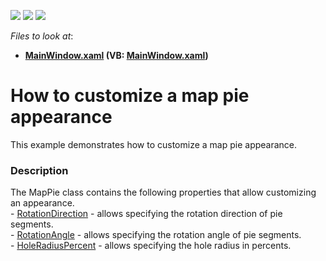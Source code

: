 <!-- default badges list -->
![](https://img.shields.io/endpoint?url=https://codecentral.devexpress.com/api/v1/VersionRange/128571325/14.2.5%2B)
[![](https://img.shields.io/badge/Open_in_DevExpress_Support_Center-FF7200?style=flat-square&logo=DevExpress&logoColor=white)](https://supportcenter.devexpress.com/ticket/details/T212871)
[![](https://img.shields.io/badge/📖_How_to_use_DevExpress_Examples-e9f6fc?style=flat-square)](https://docs.devexpress.com/GeneralInformation/403183)
<!-- default badges end -->
<!-- default file list -->
*Files to look at*:

* **[MainWindow.xaml](./CS/MapPieExample/MainWindow.xaml) (VB: [MainWindow.xaml](./VB/MapPieExample/MainWindow.xaml))**
<!-- default file list end -->
# How to customize a map pie appearance


This example demonstrates how to customize a map pie appearance.


<h3>Description</h3>

<p>The MapPie class contains the following properties that allow customizing an appearance.<br />-&nbsp;<a href="https://documentation.devexpress.com/#WPF/DevExpressXpfMapMapPie_RotationDirectiontopic">RotationDirection</a> - allows specifying the rotation direction of pie segments.<br />- <a href="https://documentation.devexpress.com/#WPF/DevExpressXpfMapMapPie_RotationAngletopic">RotationAngle</a>&nbsp;- allows specifying the rotation angle of pie segments.<br />- <a href="https://documentation.devexpress.com/#WPF/DevExpressXpfMapMapPie_HoleRadiusPercenttopic">HoleRadiusPercent</a>&nbsp;- allows specifying the hole radius in percents.</p>

<br/>


